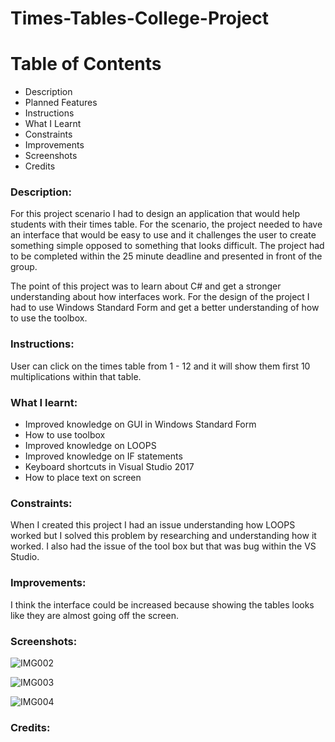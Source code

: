 # Times-Tables-College-Project

# Table of Contents
- Description
- Planned Features
- Instructions
- What I Learnt
- Constraints
- Improvements
- Screenshots
- Credits



### Description:
For this project scenario I had to design an application that would help students with their times table. For the scenario, the project needed to have an interface that would be easy to use and it challenges the user to create something simple opposed to something that looks difficult. The project had to be completed within the 25 minute deadline and presented in front of the group.

The point of this project was to learn about C# and get a stronger understanding about how interfaces work. For the design of the project I had to use Windows Standard Form and get a better understanding of how to use the toolbox.

### Instructions:

User can click on the times table from 1 - 12 and it will show them first 10 multiplications within that table.

### What I learnt: 
- Improved knowledge on GUI in Windows Standard Form
- How to use toolbox
- Improved knowledge on LOOPS
- Improved knowledge on IF statements
- Keyboard shortcuts in Visual Studio 2017
- How to place text on screen

### Constraints:

When I created this project I had an issue understanding how LOOPS worked but I solved this problem by researching and understanding how it worked. I also had the issue of the tool box but that was bug within the VS Studio.


### Improvements:
I think the interface could be increased because showing the tables looks like they are almost going off the screen.

### Screenshots:


![IMG002](https://user-images.githubusercontent.com/45819118/71081876-f7ce1080-2187-11ea-9296-ff3faacd6889.PNG)

![IMG003](https://user-images.githubusercontent.com/45819118/71081878-f866a700-2187-11ea-9ae9-7ad23bd5c036.PNG)

![IMG004](https://user-images.githubusercontent.com/45819118/71081879-f866a700-2187-11ea-97a2-6c5d2dd15755.PNG)

### Credits:
